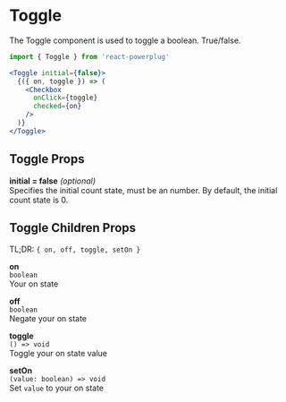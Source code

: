 # Toggle

The Toggle component is used to toggle a boolean. True/false.

```js
import { Toggle } from 'react-powerplug'
``` 

```jsx
<Toggle initial={false}>
  {({ on, toggle }) => (
    <Checkbox
      onClick={toggle}
      checked={on}
    />
  )}
</Toggle>
``` 

## Toggle Props

**initial = false** *(optional)*  
Specifies the initial count state, must be an number.
By default, the initial count state is 0.

## Toggle Children Props

TL;DR: `{ on, off, toggle, setOn }`

**on**  
`boolean`  
Your on state

**off**  
`boolean`  
Negate your on state

**toggle**  
`() => void`  
Toggle your on state value

**setOn**  
`(value: boolean) => void`  
Set `value` to your on state
